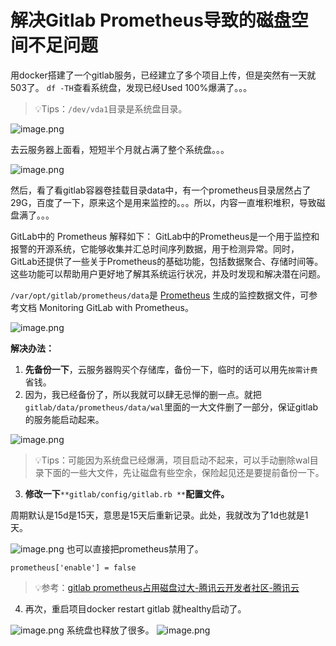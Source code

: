 # 解决Gitlab Prometheus导致的磁盘空间不足问题

用docker搭建了一个gitlab服务，已经建立了多个项目上传，但是突然有一天就503了。
`df -TH`查看系统盘，发现已经Used 100%爆满了。。。

> 💡Tips：`/dev/vda1`目录是系统盘目录。

![image.png](https://cdn.nlark.com/yuque/0/2024/png/32707260/1704179142957-500d23e8-1228-46b5-92a2-7945ab3ae316.png#averageHue=%23302523&clientId=u2e1fae89-0414-4&from=paste&height=156&id=u2565f986&originHeight=195&originWidth=645&originalType=binary&ratio=1.25&rotation=0&showTitle=false&size=22356&status=done&style=none&taskId=u11d5d84b-6990-437b-9481-d7877fe5bd2&title=&width=516)

去云服务器上面看，短短半个月就占满了整个系统盘。。。

![image.png](https://cdn.nlark.com/yuque/0/2024/png/32707260/1704179123586-e1b323c4-96c9-4671-ab92-d7605d7c9def.png#averageHue=%23e5c192&clientId=u2e1fae89-0414-4&from=paste&height=365&id=u335403c9&originHeight=456&originWidth=717&originalType=binary&ratio=1.25&rotation=0&showTitle=false&size=29085&status=done&style=none&taskId=ub9c693e5-a930-4ca1-9636-1860da92ee9&title=&width=573.6)

然后，看了看gitlab容器卷挂载目录data中，有一个prometheus目录居然占了29G，百度了一下，原来这个是用来监控的。。。所以，内容一直堆积堆积，导致磁盘满了。。。

GitLab中的 Prometheus 解释如下：
GitLab中的Prometheus是一个用于监控和报警的开源系统，它能够收集并汇总时间序列数据，用于检测异常。同时，GitLab还提供了一些关于Prometheus的基础功能，包括数据聚合、存储时间等。这些功能可以帮助用户更好地了解其系统运行状况，并及时发现和解决潜在问题。

`/var/opt/gitlab/prometheus/data`是 [Prometheus](https://so.csdn.net/so/search?q=Prometheus&spm=1001.2101.3001.7020) 生成的监控数据文件，可参考文档 Monitoring GitLab with Prometheus。

![image.png](https://cdn.nlark.com/yuque/0/2024/png/32707260/1704179781371-6488aff0-48ca-46c8-916d-cecd292ee67c.png#averageHue=%23252321&clientId=u2e1fae89-0414-4&from=paste&height=423&id=u791ddef0&originHeight=529&originWidth=779&originalType=binary&ratio=1.25&rotation=0&showTitle=false&size=76058&status=done&style=none&taskId=ufef2c9ac-469d-40e3-ad3b-5f4035103ed&title=&width=623.2)

**解决办法：**

1. **先备份一下**，云服务器购买个存储库，备份一下，临时的话可以用先`按需计费`省钱。
2. 因为，我已经备份了，所以我就可以肆无忌惮的删一点。就把`gitlab/data/prometheus/data/wal`里面的一大文件删了一部分，保证gitlab的服务能启动起来。

![image.png](https://cdn.nlark.com/yuque/0/2024/png/32707260/1704186118822-b54b3c57-aa89-45b1-bffb-a7e143ed5c6c.png#averageHue=%23272422&clientId=u3ad95638-42fe-4&from=paste&height=433&id=u9bb8b11e&originHeight=541&originWidth=855&originalType=binary&ratio=1.25&rotation=0&showTitle=false&size=59603&status=done&style=none&taskId=u712e5236-9e8b-4045-8ad5-c97ebea3c6f&title=&width=684)

> 💡Tips：可能因为系统盘已经爆满，项目启动不起来，可以手动删除wal目录下面的一些大文件，先让磁盘有些空余，保险起见还是要提前备份一下。

3. **修改一下**`**gitlab/config/gitlab.rb **`**配置文件。**

周期默认是15d是15天，意思是15天后重新记录。此处，我就改为了1d也就是1天。

![image.png](https://cdn.nlark.com/yuque/0/2024/png/32707260/1704186297813-c24b3108-0332-4527-979b-267d1abeb119.png#averageHue=%232a2827&clientId=u3ad95638-42fe-4&from=paste&height=119&id=ub489b51a&originHeight=149&originWidth=679&originalType=binary&ratio=1.25&rotation=0&showTitle=false&size=11886&status=done&style=none&taskId=uc51f0ac9-cb0b-4a5b-8d4f-874a41ff1a8&title=&width=543.2)
也可以直接把prometheus禁用了。

```shell
prometheus['enable'] = false
```
> 💡参考：[gitlab prometheus占用磁盘过大-腾讯云开发者社区-腾讯云](https://cloud.tencent.com/developer/article/2146262)

4. 再次，重启项目docker restart gitlab 就healthy启动了。

![image.png](https://cdn.nlark.com/yuque/0/2024/png/32707260/1704185994463-31e27061-1efa-4032-8120-f168900aa44c.png#averageHue=%23ebebdd&clientId=u3ad95638-42fe-4&from=paste&height=536&id=uf62c66bd&originHeight=670&originWidth=1169&originalType=binary&ratio=1.25&rotation=0&showTitle=false&size=60241&status=done&style=none&taskId=uaa26a4cb-26a5-439f-bb5f-c14fc48f1f6&title=&width=935.2)
系统盘也释放了很多。
![image.png](https://cdn.nlark.com/yuque/0/2024/png/32707260/1704187700008-9274d7f1-8983-4c95-bd94-35df39e200f2.png#averageHue=%2325201f&clientId=u3ad95638-42fe-4&from=paste&height=169&id=u65487be9&originHeight=211&originWidth=1502&originalType=binary&ratio=1.25&rotation=0&showTitle=false&size=30597&status=done&style=none&taskId=u3bfdca01-520c-4462-933e-3f1e443e2e1&title=&width=1201.6)
